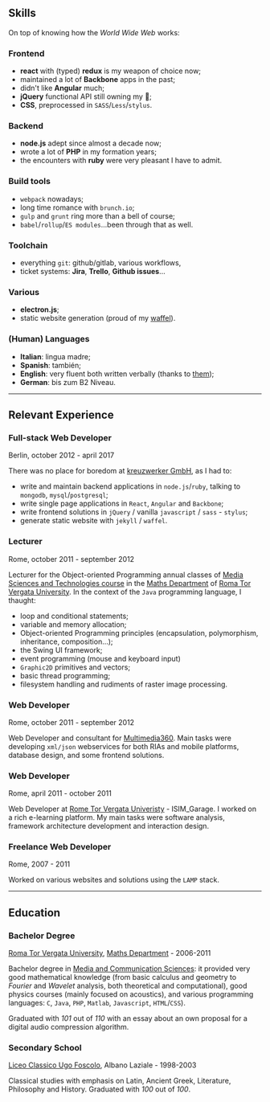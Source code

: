 ## Skills

On top of knowing how the _World Wide Web_ works:

### Frontend

- **react** with (typed) **redux** is my weapon of choice now;
- maintained a lot of **Backbone** apps in the past;
- didn't like **Angular** much;
- **jQuery** functional API still owning my 🖤;
- **CSS**, preprocessed in `SASS`/`Less`/`stylus`.

### Backend

- **node.js** adept since almost a decade now;
- wrote a lot of **PHP** in my formation years;
- the encounters with **ruby** were very pleasant I have to admit.

### Build tools

- `webpack` nowadays;
- long time romance with `brunch.io`;
- `gulp` and `grunt` ring more than a bell of course;
- `babel`/`rollup`/`ES modules`...been through that as well.

### Toolchain

- everything `git`: github/gitlab, various workflows, 
- ticket systems: **Jira**, **Trello**, **Github issues**...

### Various

- **electron.js**;
- static website generation (proud of my [waffel][wfl]).

### (Human) Languages

- **Italian**: lingua madre;
- **Spanish**: también;
- **English**: very fluent both written verbally (thanks to [them][smt]);
- **German**: bis zum B2 Niveau.

---

## Relevant Experience

### Full-stack Web Developer
Berlin, october 2012 - april 2017

There was no place for boredom at [kreuzwerker GmbH][xw], as I had to:

- write and maintain backend applications in `node.js`/`ruby`, talking to `mongodb`, `mysql`/`postgresql`;
- write single page applications in `React`, `Angular` and `Backbone`;
- write frontend solutions in `jQuery` / vanilla `javascript` / `sass` - `stylus`;
- generate static website with `jekyll` / `waffel`.

### Lecturer
Rome, october 2011 - september 2012

Lecturer for the Object-oriented Programming annual classes of [Media Sciences and Technologies course][smc] in the [Maths Department][mat] of [Roma Tor Vergata University][tv]. In the context of the `Java` programming language, I thaught:

- loop and conditional statements;
- variable and memory allocation;
- Object-oriented Programming principles (encapsulation, polymorphism, inheritance, composition...);
- the Swing UI framework;
- event programming (mouse and keyboard input)
- `Graphic2D` primitives and vectors;
- basic thread programming;
- filesystem handling and rudiments of raster image processing.

### Web Developer
Rome, october 2011 - september 2012

Web Developer and consultant for [Multimedia360][mm].
Main tasks were developing `xml/json` webservices for both RIAs and mobile platforms, database design, and some frontend solutions.

### Web Developer
Rome, april 2011 - october 2011

Web Developer at [Rome Tor Vergata Univeristy][tv] - ISIM_Garage. I worked on a rich e-learning platform. My main tasks were software analysis, framework architecture development and interaction design.

### Freelance Web Developer
Rome, 2007 - 2011

Worked on various websites and solutions using the `LAMP` stack.

---

## Education

### Bachelor Degree
[Roma Tor Vergata University][tv], [Maths Department][mat] - 2006-2011

Bachelor degree in [Media and Communication Sciences][smc]: it provided very good mathematical knowledge (from basic calculus and geometry to _Fourier_ and _Wavelet_ analysis, both theoretical and computational), good physics courses (mainly focused on acoustics), and various programming languages: `C`, `Java`, `PHP`, `Matlab`, `Javascript`, `HTML`/`CSS`).

Graduated with _101_ out of _110_ with an essay about an own proposal for a digital audio compression algorithm.

### Secondary School
[Liceo Classico Ugo Foscolo][alb], Albano Laziale - 1998-2003

Classical studies with emphasis on Latin, Ancient Greek, Literature, Philosophy and History.
Graduated with _100_ out of _100_.

[xw]: https://www.kreuzwerker.de/
[mm]: http://www.multimedia360.it/
[tv]: https://web.uniroma2.it/home/newlang/english
[smc]: http://www.scienzamedia.uniroma2.it/
[mat]: http://www.mat.uniroma2.it/
[alb]: https://liceougofoscolo.edu.it/
[smt]: https://www.diegocaponera.com/the-smiths-complete-lyrics
[wfl]: https://moonwave99.github.io/waffel/
